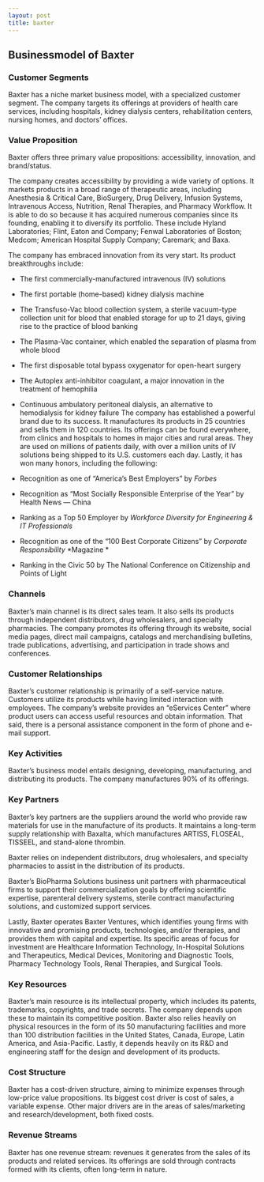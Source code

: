 ```yaml
---
layout: post
title: baxter
---
```


Businessmodel of Baxter
------------------------

### Customer Segments

Baxter has a niche market business model, with a specialized customer segment. The company targets its offerings at providers of health care services, including hospitals, kidney dialysis centers, rehabilitation centers, nursing homes, and doctors’ offices.

### Value Proposition

Baxter offers three primary value propositions: accessibility, innovation, and brand/status.

The company creates accessibility by providing a wide variety of options. It markets products in a broad range of therapeutic areas, including Anesthesia & Critical Care, BioSurgery, Drug Delivery, Infusion Systems, Intravenous Access, Nutrition, Renal Therapies, and Pharmacy Workflow. It is able to do so because it has acquired numerous companies since its founding, enabling it to diversify its portfolio. These include Hyland Laboratories; Flint, Eaton and Company; Fenwal Laboratories of Boston; Medcom; American Hospital Supply Company; Caremark; and Baxa.

The company has embraced innovation from its very start. Its product breakthroughs include:

 * The first commercially-manufactured intravenous (IV) solutions
* The first portable (home-based) kidney dialysis machine
* The Transfuso-Vac blood collection system, a sterile vacuum-type collection unit for blood that enabled storage for up to 21 days, giving rise to the practice of blood banking
* The Plasma-Vac container, which enabled the separation of plasma from whole blood
* The first disposable total bypass oxygenator for open-heart surgery
* The Autoplex anti-inhibitor coagulant, a major innovation in the treatment of hemophilia
* Continuous ambulatory peritoneal dialysis, an alternative to hemodialysis for kidney failure
 The company has established a powerful brand due to its success. It manufactures its products in 25 countries and sells them in 120 countries. Its offerings can be found everywhere, from clinics and hospitals to homes in major cities and rural areas. They are used on millions of patients daily, with over a million units of IV solutions being shipped to its U.S. customers each day. Lastly, it has won many honors, including the following:

 * Recognition as one of “America’s Best Employers” by *Forbes*
* Recognition as “Most Socially Responsible Enterprise of the Year” by Health News — China
* Ranking as a Top 50 Employer by *Workforce Diversity for Engineering & IT Professionals*
* Recognition as one of the “100 Best Corporate Citizens” by *Corporate Responsibility* *Magazine *
* Ranking in the Civic 50 by The National Conference on Citizenship and Points of Light
 ### Channels

Baxter’s main channel is its direct sales team. It also sells its products through independent distributors, drug wholesalers, and specialty pharmacies. The company promotes its offering through its website, social media pages, direct mail campaigns, catalogs and merchandising bulletins, trade publications, advertising, and participation in trade shows and conferences.

### Customer Relationships

Baxter’s customer relationship is primarily of a self-service nature. Customers utilize its products while having limited interaction with employees. The company’s website provides an “eServices Center” where product users can access useful resources and obtain information. That said, there is a personal assistance component in the form of phone and e-mail support.

### Key Activities

Baxter’s business model entails designing, developing, manufacturing, and distributing its products. The company manufactures 90% of its offerings.

### Key Partners

Baxter’s key partners are the suppliers around the world who provide raw materials for use in the manufacture of its products. It maintains a long-term supply relationship with Baxalta, which manufactures ARTISS, FLOSEAL, TISSEEL, and stand-alone thrombin.

Baxter relies on independent distributors, drug wholesalers, and specialty pharmacies to assist in the distribution of its products.

Baxter’s BioPharma Solutions business unit partners with pharmaceutical firms to support their commercialization goals by offering scientific expertise, parenteral delivery systems, sterile contract manufacturing solutions, and customized support services.

Lastly, Baxter operates Baxter Ventures, which identifies young firms with innovative and promising products, technologies, and/or therapies, and provides them with capital and expertise. Its specific areas of focus for investment are Healthcare Information Technology, In-Hospital Solutions and Therapeutics, Medical Devices, Monitoring and Diagnostic Tools, Pharmacy Technology Tools, Renal Therapies, and Surgical Tools.

### Key Resources

Baxter’s main resource is its intellectual property, which includes its patents, trademarks, copyrights, and trade secrets. The company depends upon these to maintain its competitive position. Baxter also relies heavily on physical resources in the form of its 50 manufacturing facilities and more than 100 distribution facilities in the United States, Canada, Europe, Latin America, and Asia-Pacific. Lastly, it depends heavily on its R&D and engineering staff for the design and development of its products.

### Cost Structure

Baxter has a cost-driven structure, aiming to minimize expenses through low-price value propositions. Its biggest cost driver is cost of sales, a variable expense. Other major drivers are in the areas of sales/marketing and research/development, both fixed costs.

### Revenue Streams

Baxter has one revenue stream: revenues it generates from the sales of its products and related services. Its offerings are sold through contracts formed with its clients, often long-term in nature.
